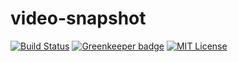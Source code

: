 # video-snapshot

[![Build Status](https://travis-ci.com/ciffelia/video-snapshot.svg?branch=master)](https://travis-ci.com/ciffelia/video-snapshot)
[![Greenkeeper badge](https://badges.greenkeeper.io/ciffelia/video-snapshot.svg)](https://greenkeeper.io/)
[![MIT License](https://img.shields.io/badge/license-MIT-brightgreen.svg?style=flat)](LICENSE)

